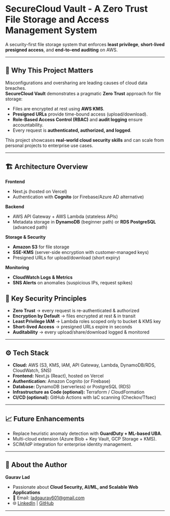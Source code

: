 # SecureCloud Vault - A Zero Trust File Storage and Access Management System

A security-first file storage system that enforces **least privilege**, **short-lived presigned access**, and **end-to-end auditing** on AWS.

---

## 🌟 Why This Project Matters
Misconfigurations and oversharing are leading causes of cloud data breaches.  
**SecureCloud Vault** demonstrates a pragmatic **Zero Trust** approach for file storage:
- Files are encrypted at rest using **AWS KMS**.
- **Presigned URLs** provide time-bound access (upload/download).
- **Role-Based Access Control (RBAC)** and **audit logging** ensure accountability.
- Every request is **authenticated, authorized, and logged**.

This project showcases **real-world cloud security skills** and can scale from personal projects to enterprise use cases.

---

## 🏗️ Architecture Overview

**Frontend**
- Next.js (hosted on Vercel)
- Authentication with **Cognito** (or Firebase/Azure AD alternative)

**Backend**
- AWS API Gateway + AWS Lambda (stateless APIs)
- Metadata storage in **DynamoDB** (beginner path) or **RDS PostgreSQL** (advanced path)

**Storage & Security**
- **Amazon S3** for file storage
- **SSE-KMS** (server-side encryption with customer-managed keys)
- Presigned URLs for upload/download (short expiry)

**Monitoring**
- **CloudWatch Logs & Metrics**
- **SNS Alerts** on anomalies (suspicious IPs, request spikes)

## 🔐 Key Security Principles

- **Zero Trust** → every request is re-authenticated & authorized
- **Encryption by Default** → files encrypted at rest & in transit
- **Least Privilege IAM** → Lambda roles scoped only to bucket & KMS key
- **Short-lived Access** → presigned URLs expire in seconds
- **Auditability** → every upload/share/download logged & monitored

---

<!--## 🚀 Demo Scenarios (for recruiters/interviewers)

1. **Upload a File** → Presigned PUT URL → Encrypted in S3 (verify via metadata).
2. **Time-Bound Share** → Share with another user for 2 minutes → Attempt after expiry → Access Denied.
3. **Audit Logs** → Admin views recent file actions and anomalies.
4. **Anomaly Detection** → Trigger multiple downloads → SNS alert sent to user + admin.

---  -->

## ⚙️ Tech Stack

- **Cloud:** AWS (S3, KMS, IAM, API Gateway, Lambda, DynamoDB/RDS, CloudWatch, SNS)
- **Frontend:** Next.js (React), hosted on Vercel
- **Authentication:** Amazon Cognito (or Firebase)
- **Database:** DynamoDB (serverless) or PostgreSQL (RDS)
- **Infrastructure as Code (optional):** Terraform / CloudFormation
- **CI/CD (optional):** GitHub Actions with IaC scanning (Checkov/Tfsec)

---

## 📈 Future Enhancements

- Replace heuristic anomaly detection with **GuardDuty + ML-based UBA**.
- Multi-cloud extension (Azure Blob + Key Vault, GCP Storage + KMS).
- SCIM/IdP integration for enterprise identity management.

---

## 🙋 About the Author
**Gaurav Lad** 
- Passionate about **Cloud Security, AI/ML, and Scalable Web Applications**  
- 📩 Email: ladgaurav601@gmail.com  
- 🌐 [LinkedIn](https://www.linkedin.com/in/gaurav-lad137) | [GitHub](https://github.com/Gaurav-137)

---

